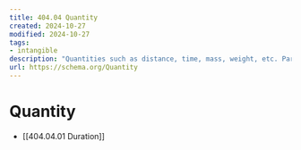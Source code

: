 ```yaml
---
title: 404.04 Quantity
created: 2024-10-27
modified: 2024-10-27
tags:
- intangible
description: "Quantities such as distance, time, mass, weight, etc. Particular instances of say Mass are entities like '3 kg' or '4 milligrams'."
url: https://schema.org/Quantity
---
```

# Quantity
- [[404.04.01 Duration]]
